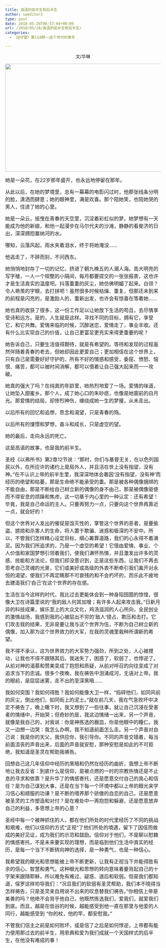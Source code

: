 ```yaml
---
title: 高语的前半生和后半生
author: sweditor3
type: post
date: 2018-05-28T06:57:04+00:00
url: /2018/05/28/高语的前半生和后半生/
categories:
  - 《@守望》第114期——这个世代的青年

---
```

<p style="text-align: center;">
  文/华琳
</p>

<img class="aligncenter  wp-image-16974" src="http://t5.shwchurch.org/wp-content/uploads/2018/05/话剧剧照-5.jpg" alt="" width="518" height="349" />

<span style="font-size: 12pt;">她是一朵花，在22岁那年盛开，也永远地停留在那年。</span>

<span style="font-size: 12pt;">从此以后，在她的梦境里，总有一幕幕的电影闪过时，他那张线条分明的脸，潇洒而肆意；她的眼神里，满是欢喜。那个陪她笑，也陪她哭的男人，住进了她的心里。</span>

<span style="font-size: 12pt;">她是一朵云，摇曳在青春的天空里，沉淀着彩虹似的梦。她梦想有一天能成为他的新娘，和他一起漫步在马尔代夫的沙滩，静静的看斐济的日出，深深拥抱塞纳河的水。</span>

<span style="font-size: 12pt;">哪知，云落风起，雨水夹着泪水，终于将她淹没&#8230;&#8230;</span>

<span style="font-size: 12pt;">他逃走了，不辞而别，不问西东。</span>

<span style="font-size: 12pt;">她悄悄地封存了一切的记忆，挤进了朝九晚五的人潮人海。高大明亮的写字楼，一人一个规整的小隔间，每月都要提交的一张张报表，这也许才是生活真实的温度吧。抖落重重的灰尘，她仿佛明媚了起来。白领？令人艳羡的字眼，去打拼吧！虽然很多时候枯燥、重复，但那还未到来的前程是闪亮的，是激励人的，重新出发，也许会有惊喜在等着她&#8230;&#8230;</span>

<span style="font-size: 12pt;">她也真的收获了很多，这一份工作足以让她放下生活的苟且，去尽情享受诗和远方。是的，人生就是这样。寻找不同的目标，拥有它，享受它，和它共舞。爱情来临的时候，沉醉迷恋，爱情走了，事业丰收。还有什么比实现自己的价值，让自己更富足更充实来得更重要的呢？</span>

<span style="font-size: 12pt;">她告诉自己，只要生活值得期待，就是有希望的。等待和发现的过程虽然伴随着青春的老去，但她却因此更爱自己；更加相信在这个世界上，只有自己是需要好好守护的，所有不好的情感和感受，委屈、愤怒、恼恨、痛苦，都可以被时间消解，都可以借着让自己强大起来而一一攻破。</span>

<span style="font-size: 12pt;">她真的强大了吗？在纯真的年龄里，她热烈地爱了一场。爱情的味道，让她坠入甜蜜乡。那个人，成了她心口的朱砂痣，也像是她窗前的白月光。那爱情的结局，却惨烈神伤，缠绕成她一生的梦魇，从未走出。</span>

<span style="font-size: 12pt;">以后所有的回忆和追想，思念和渴望，只是青春的殇。</span>

<span style="font-size: 12pt;">以后所有的憧憬和梦想，奋斗和成长，只是虚空的望。</span>

<span style="font-size: 12pt;">她的最后，走向永远的死亡。</span>

<span style="font-size: 12pt;">这是高语的故事，也是我的前半生。</span>

<span style="font-size: 12pt;">圣经《以弗所书》第2章12节说：“那时，你们与基督无关，在以色列国民以外，在所应许的诸约上是局外人，并且活在世上没有指望，没有神。”在不认识上帝的前半生里，我深深地体会着因‘没有指望，没有神’而经历的绝望和枯萎，那是生命绝不能承受的重。那是被各种偶像捆绑的不能自由，那是不断给自己树立新的偶像的身不由己，那是被偶像驱使而不得安息的烦躁和焦虑，这一切基于内心里的一种认定：还有希望！毕竟，我是自己命运的主人。只要再努力一点，只要向这个世界再靠近一点，就会好的！</span>

<span style="font-size: 12pt;">但这个世界对人发出的催促是毁灭性的，掌管这个世界的恶者，是要偷盗、掳掠和杀害人的生命，将人置于欺骗、迷惑和极深的不安中。所以，不管我们怎样精心设定目标，细心筹算道路，我们的心永得不着满足。因为我们所追求的，乃是一个虚空的希望！它借由爱情、事业、个人价值和家国梦想引领着我们，使我们满怀热情，并且激发出许多的灵感、技能和方法论，但我们却没意识到，正是这些东西，让我们不再去思考自己灵魂的光景，它们或美好或高级的外表不断牵引我们离开对永恒的渴望，使我们不再定睛那不可衰残的和不会朽坏的，而乐此不疲地去建造我们‘自己’在这个世界的存在感。</span>

<span style="font-size: 12pt;">生活在当今这样的时代，我比过去更能体会到一种身陷囹圄的惊惶，很像大卫在诗篇里说的“我的敌人何其加增；有许多人起来攻击我。”日新月异的科技成果，娱乐至上的大众文化，鸡汤滋润的人心所向，全民创业的激情战场，我感到我的心被层出不穷的‘敌人’侵占、欺压和击打。它们攻击我的结果，无非是要让我与这个世界为伍，不断为自己树立新的偶像，加入那为这个世界效力的大军，在我的灵魂里栽种所谓新的希望。</span>

<span style="font-size: 12pt;">我不得不承认，这为世界效力的大军势力强劲，所到之处，人心被搅动，让我也不得不跟随其后。我迷失了，困惑了，软弱了，也悖逆了。从前对神的渴慕和赞美变成了抱怨和质疑，从前对呼召的向往变成了对追求当下的忠诚。很多个夜晚，我在祷告中泪涌成河，无语对上帝。我的眼前，是层层迷雾，走不出的至深黑暗……</span>

<span style="font-size: 12pt;">我如何突围？我如何得胜？我如何能像大卫一样，“捣碎他们，如同风前的灰尘，倒出他们，如同街上的泥土。”就在前几天，我在气急败坏中决定不祷告了，晚上睡下时，我又想到了一些往事，就让自己沉浸在受害者的情绪中，开始哭；但奇妙的是，我这边情绪一出来，另一个声音，就像是我自己的，对我说：你是神拣选的器皿，你是他眼中的瞳仁。我又一边想一边哭：我怎么办啊，我不知道前面怎么走。另一个声音对自己说：我是你的天父，我供应你，我引导你。不同的声音交错着，每当前面沮丧的声音出来，后面的声音就安慰，那种安慰是如此的不可拒绝，我知道是圣灵在帮助我祷告。</span>

<span style="font-size: 12pt;">回想自己这几年信仰中经历的黑暗和仍然在经历的曲折，我想上帝不断地让我去反省：到底什么是信仰，是被点燃的一时的宗教热情还是不止息的寻求和依靠？是升华了的情感寄托，还是愿意交付自己的真心和信任？是为自己谋划大事，还是在当下每一个环境中都以上帝的眼光来学习信心和顺服的功课？是不断的喂养那个骄傲的自恋的自己，还是愿意被圣灵的工作塑造和对付？是在难处中一再抱怨和躲避，还是愿意放弃自己的利益，多思想上帝的心意？</span>

<span style="font-size: 12pt;">圣经中每一个被神抓住的人，都在他们所处的时代里经历了不同的挑战和艰难，他们以信仰的方式“正视”了他们所处的境遇，留下了因信而做成的美好见证，成为我们的示范和鼓励。信仰对于他们，不是聊以慰籍的情感寄托，不是未来要实现的理想，而是临到他们生活中真实的经历，是每一个当下不断转向神的选择，是一种勇气，也是一种信心。</span>

<span style="font-size: 12pt;">我希望我的眼光和思想能被上帝不断更新，让我有正视当下并能得胜有余的信心、智慧和勇气。这种眼光和思想的转向意味着要背起自己的十字架来跟随耶稣，所以难免有难过、疑惑、退后和软弱。但是我们都知道，保罗这样劝导我们：“况且我们的软弱有圣灵帮助，我们本不晓得当怎样祷告，只是圣灵亲自用说不出来的叹息替我们祷告。”你相信上帝是美善的吗？他绝不会背乎他自己，他既然拣选我们，爱我们，就爱我们到底。而且，越是在低谷的时候，越能感受到他一直在那里与他爱的人同行，越能感受到 “你的杖，他的竿，都安慰我。”</span>

<span style="font-size: 12pt;">不管我们信主之前是如何败坏，或是信了之后是如何悖逆，上帝都有能力使用那过去的前半生，用恩典和爱为我们成就一个天国样式的后半生，在他没有难成的事！</span>